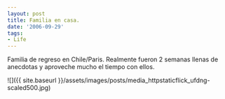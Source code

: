 ```yaml
---
layout: post
title: Familia en casa.
date: '2006-09-29'
tags:
- Life
---
```


Familia de regreso en Chile/Paris. Realmente fueron 2 semanas llenas de anecdotas y aproveche mucho el tiempo con ellos.

 ![]({{ site.baseurl }}/assets/images/posts/media_httpstaticflick_ufdng-scaled500.jpg)
